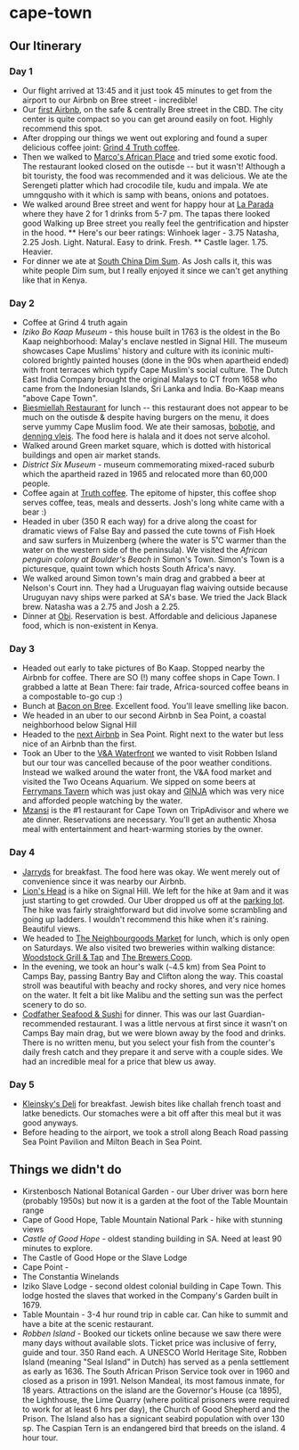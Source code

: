 # cape-town

## Our Itinerary
### Day 1
* Our flight arrived at 13:45 and it just took 45 minutes to get from the airport to our Airbnb on Bree street - incredible!
* Our [first Airbnb](https://www.airbnb.com/rooms/plus/16825409), on the safe & centrally Bree street in the CBD. The city center is quite compact so you can get around easily on foot. Highly recommend this spot.
* After dropping our things we went out exploring and found a super delicious coffee joint: [Grind 4 Truth coffee](https://goo.gl/maps/Vt4CbZ2gUQM2). 
* Then we walked to [Marco's African Place](https://goo.gl/maps/grcVYaHgzxT2) and tried some exotic food. The restaurant looked closed on the outisde -- but it wasn't! Although a bit touristy, the food was recommended and it was delicious. We ate the Serengeti platter which had crocodile tile, kudu and impala. We ate umngqusho with it which is samp with beans, onions and potatoes. 
* We walked around Bree street and went for happy hour at [La Parada](https://goo.gl/maps/wKZBeXoGpo42) where they have 2 for 1 drinks from 5-7 pm. The tapas there looked good Walking up Bree street you really feel the gentrification and hipster in the hood. 
** Here's our beer ratings: Winhoek lager - 3.75 Natasha, 2.25 Josh. Light. Natural. Easy to drink. Fresh. 
** Castle lager. 1.75. Heavier. 
* For dinner we ate at [South China Dim Sum](https://goo.gl/maps/NbtqHADiP422). As Josh calls it, this was white people Dim sum, but I really enjoyed it since we can't get anything like that in Kenya. 

### Day 2
* Coffee at Grind 4 truth again
* _Iziko Bo Kaap Museum_ - this house built in 1763 is the oldest in the Bo Kaap neighborhood: Malay's enclave nestled in Signal Hill. The museum showcases Cape Muslims' history and culture with its iconinic multi-colored brightly painted houses (done in the 90s when apartheid ended) with front terraces which typify Cape Muslim's social culture. The Dutch East India Company brought the original Malays to CT from 1658 who came from the Indonesian Islands, Sri Lanka and India. Bo-Kaap means "above Cape Town".
* [Biesmiellah Restaurant](https://goo.gl/maps/UphFv6Qez862) for lunch -- this restaurant does not appear to be much on the outisde & despite having burgers on the menu, it does serve yummy Cape Muslim food. We ate their samosas, [bobotie](https://en.wikipedia.org/wiki/Bobotie), and [denning vleis](https://www.cookhalaal.com/recipe/denning-vleis/). The food here is halala and it does not serve alcohol. 
* Walked around Green market square, which is dotted with historical buildings and open air market stands. 
* _District Six Museum_ - museum commemorating mixed-raced suburb which the apartheid razed in 1965 and relocated more than 60,000 people. 
* Coffee again at [Truth coffee](https://goo.gl/maps/Hq7GTh4CZjt). The epitome of hipster, this coffee shop serves coffee, teas, meals and desserts. Josh's long white came with a bear :) 
* Headed in uber (350 R each way) for a drive along the coast for dramatic views of False Bay and passed the cute towns of Fish Hoek and saw surfers in Muizenberg (where the water is 5˚C warmer than the water on the western side of the peninsula). We visited the _African penguin colony at Boulder's Beach_ in Simon's Town. Simon's Town is a picturesque, quaint town which hosts South Africa's navy.
* We walked around Simon town's main drag and grabbed a beer at Nelson's Court inn. They had a Uruguayan flag waiving outside because Uruguyan navy ships were parked at SA's base. We tried the Jack Black brew. Natasha was a 2.75 and Josh a 2.25. 
* Dinner at [Obi](https://goo.gl/maps/B2uTpPou9Jv). Reservation is best. Affordable and delicious Japanese food, which is non-existent in Kenya. 

### Day 3
* Headed out early to take pictures of Bo Kaap. Stopped nearby the Airbnb for coffee. There are SO (!) many coffee shops in Cape Town. I grabbed a latte at Bean There: fair trade, Africa-sourced coffee beans in a compostable to-go cup :) 
* Bunch at [Bacon on Bree](https://goo.gl/maps/vQPSyVKwETM2). Excellent food. You'll leave smelling like bacon. 
* We headed in an uber to our second Airbnb in Sea Point, a coastal neighborhood below Signal Hill
* Headed to the [next Airbnb](https://www.airbnb.com/rooms/15712394) in Sea Point. Right next to the water but less nice of an Airbnb than the first. 
* Took an Uber to the [V&A Waterfront](https://goo.gl/maps/JP2VqSoPrkT2) we wanted to visit Robben Island but our tour was cancelled because of the poor weather conditions. Instead we walked around the water front, the V&A food market and visited the Two Oceans Aquarium. We sipped on some beers at [Ferrymans Tavern](https://goo.gl/maps/adTccbmKpwM2) which was just okay and [GINJA](https://goo.gl/maps/Sup24EjiwMD2) which was very nice and afforded people watching by the water. 
* [Mzansi](https://goo.gl/maps/iQVVgQh7gyE2) is the #1 restaurant for Cape Town on TripAdivisor and where we ate dinner. Reservations are necessary. You'll get an authentic Xhosa meal with entertainment and heart-warming stories by the owner. 

### Day 4
* [Jarryds](https://goo.gl/maps/wBy1ZwiyBnp) for breakfast. The food here was okay. We went merely out of convenience since it was nearby our Airbnb.
* [Lion's Head](https://www.sa-venues.com/attractionswc/lions-head.php) is a hike on Signal Hill. We left for the hike at 9am and it was just starting to get crowded. Our Uber dropped us off at the [parking lot](https://goo.gl/maps/4okBTPB3fT12). The hike was fairly straightforward but did involve some scrambling and going up ladders. I wouldn't recommend this hike when it's raining. Beautiful views.  
* We headed to [The Neighbourgoods Market](https://goo.gl/maps/PA8e3iX1yBT2) for lunch, which is only open on Saturdays. We also visited two breweries within walking distance: [Woodstock Grill & Tap](https://goo.gl/maps/aKbGkpY56Y42) and [The Brewers Coop](https://goo.gl/maps/Nnaxy5Lwoc42).
* In the evening, we took an hour's walk (`~`4.5 km) from Sea Point to Camps Bay, passing Bantry Bay and Clifton along the way. This coastal stroll was beautiful with beachy and rocky shores, and very nice homes on the water. It felt a bit like Malibu and the setting sun was the perfect scenery to do so. 
* [Codfather Seafood & Sushi](https://goo.gl/maps/UraR95fXJqv) for dinner. This was our last Guardian-recommended restaurant. I was a little nervous at first since it wasn't on Camps Bay main drag, but we were blown away by the food and drinks. There is no written menu, but you select your fish from the counter's daily fresh catch and they prepare it and serve with a couple sides. We had an incredible meal for a price that blew us away. 

### Day 5
* [Kleinsky's Deli](https://goo.gl/maps/P3HEG7J4u7t) for breakfast. Jewish bites like challah french toast and latke benedicts. Our stomaches were a bit off after this meal but it was good anyways. 
* Before heading to the airport, we took a stroll along Beach Road passing Sea Point Pavilion and Milton Beach in Sea Point. 

## Things we didn't do
* Kirstenbosch National Botanical Garden - our Uber driver was born here (probably 1950s) but now it is a garden at the foot of the Table Mountain range
* Cape of Good Hope, Table Mountain National Park - hike with stunning views
* _Castle of Good Hope_ - oldest standing building in SA. Need at least 90 minutes to explore. 
* The Castle of Good Hope or the Slave Lodge
* Cape Point - 
* The Constantia Winelands
* Iziko Slave Lodge - second oldest colonial building in Cape Town. This lodge hosted the slaves that worked in the Company's Garden built in 1679. 
* Table Mountain - 3-4 hur round trip in cable car. Can hike to summit and have a bite at the scenic restaurant.
* _Robben Island_ - Booked our tickets online because we saw there were many days without available slots. Ticket price was inclusive of ferry, guide and tour. 350 Rand each. A UNESCO World Heritage Site, Robben Island (meaning "Seal Island" in Dutch) has served as a penla settlement as early as 1636. The South African Prison Service took over in 1960 and closed as a prison in 1991. Nelson Mandeal, its most famous inmate, for 18 years. Attractions on the island are the Governor's House (ca 1895), the Lighthouse, the Lime Quarry (where political prisoners were required to work for at least 6 hrs per day), the Church of Good Shepherd and the Prison. The Island also has a signicant seabird population with over 130 sp. The Caspian Tern is an endangered bird that breeds on the island. 4 hour tour.
